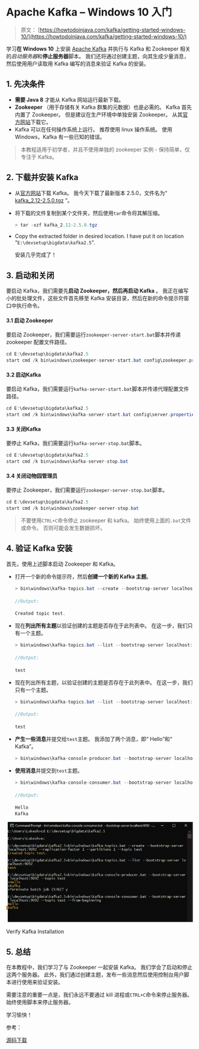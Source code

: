 # Apache Kafka – Windows 10 入门

> 原文： [https://howtodoinjava.com/kafka/getting-started-windows-10/](https://howtodoinjava.com/kafka/getting-started-windows-10/)

学习**在 Windows 10** 上安装 [Apache Kafka](https://howtodoinjava.com/kafka/tutorial-introduction/) 并执行与 Kafka 和 Zookeeper 相关的*启动服务器*和**停止服务器**脚本。 我们还将通过创建主题，向其生成少量消息，然后使用用户读取用 Kafka 编写的消息来验证 Kafka 的安装。

## 1\. 先决条件

*   **需要 Java 8** 才能从 Kafka 网站运行最新下载。
*   **Zookeeper** （用于存储有关 Kafka 群集的元数据）也是必需的。 Kafka 首先内置了 Zookeeper。 但是建议在生产环境中单独安装 Zookeeper。 从其[官方网站](https://zookeeper.apache.org/releases.html)下载它。
*   Kafka 可以在任何操作系统上运行。 推荐使用 linux 操作系统。 使用 Windows，Kafka 有一些已知的错误。

> 本教程适用于初学者，并且不使用单独的 zookeeper 实例 - 保持简单，仅专注于 Kafka。

## 2\. 下载并安装 Kafka

*   从[官方网站](https://kafka.apache.org/downloads.html)下载 Kafka。 我今天下载了最新版本 2.5.0，文件名为“ [kafka_2.12-2.5.0.tgz](https://www.apache.org/dyn/closer.cgi?path=/kafka/2.5.0/kafka_2.12-2.5.0.tgz) ”。
*   将下载的文件复制到某个文件夹，然后使用`tar`命令将其解压缩。

    ```java
    > tar -xzf kafka_2.12-2.5.0.tgz
    ```

*   Copy the extracted folder in desired location. I have put it on location “`E:\devsetup\bigdata\kafka2.5`“.

    安装几乎完成了！

## 3\. 启动和关闭

要启动 Kafka，我们需要先**启动 Zookeeper，然后再启动 Kafka** 。 我正在编写小的批处理文件，这些文件首先移至 Kafka 安装目录，然后在新的命令提示符窗口中执行命令。

#### 3.1 启动 Zookeeper

要启动 Zookeeper，我们需要运行`zookeeper-server-start.bat`脚本并传递 zookeeper 配置文件路径。

```java
cd E:\devsetup\bigdata\kafka2.5
start cmd /k bin\windows\zookeeper-server-start.bat config\zookeeper.properties

```

#### 3.2 启动Kafka

要启动 Kafka，我们需要运行`kafka-server-start.bat`脚本并传递代理配置文件路径。

```java
cd E:\devsetup\bigdata\kafka2.5
start cmd /k bin\windows\kafka-server-start.bat config\server.properties

```

#### 3.3 关闭Kafka

要停止 Kafka，我们需要运行`kafka-server-stop.bat`脚本。

```java
cd E:\devsetup\bigdata\kafka2.5
start cmd /k bin\windows\kafka-server-stop.bat

```

#### 3.4 关闭动物园管理员

要停止 Zookeeper，我们需要运行`zookeeper-server-stop.bat`脚本。

```java
cd E:\devsetup\bigdata\kafka2.5
start cmd /k bin\windows\zookeeper-server-stop.bat

```

> 不要使用`CTRL+C`命令停止 zookeeper 和 kafka。 始终使用上面的`.bat`文件或命令。 否则可能会发生数据损坏。

## 4\. 验证 Kafka 安装

首先，使用上述脚本启动 Zookeeper 和 Kafka。

*   打开一个新的命令提示符，然后**创建一个新的 Kafka 主题**。

    ```java
    > bin\windows\kafka-topics.bat --create --bootstrap-server localhost:9092 --replication-factor 1 --partitions 1 --topic test

    //Output:

    Created topic test.

    ```

*   现在**列出所有主题**以验证创建的主题是否存在于此列表中。 在这一步，我们只有一个主题。

    ```java
    > bin\windows\kafka-topics.bat --list --bootstrap-server localhost:9092

    //Output:

    test

    ```

*   现在列出所有主题，以验证创建的主题是否存在于此列表中。 在这一步，我们只有一个主题。

    ```java
    > bin\windows\kafka-topics.bat --list --bootstrap-server localhost:9092

    //Output:

    test

    ```

*   **产生一些消息**并提交给`test`主题。 我添加了两个消息，即“ Hello”和“ Kafka”。

    ```java
    > bin\windows\kafka-console-producer.bat --bootstrap-server localhost:9092 --topic test

    ```

*   **使用消息**并提交到`test`主题。

    ```java
    > bin\windows\kafka-console-consumer.bat --bootstrap-server localhost:9092 --topic test --from-beginning

    //Output:

    Hello
    Kafka

    ```

![](img/30a15687c895cf2e31f81c222b5281f8.png)

Verify Kafka Installation



## 5\. 总结

在本教程中，我们学习了与 Zookeeper 一起安装 Kafka。 我们学会了启动和停止这两个服务器。 此外，我们通过创建主题，发布一些消息然后使用控制台用户脚本进行使用来验证安装。

需要注意的重要一点是，我们永远不要通过 kill 进程或`CTRL+C`命令来停止服务器。 始终使用脚本来停止服务器。

学习愉快！

参考：

[源码下载](https://github.com/lokeshgupta1981/Kafka)
